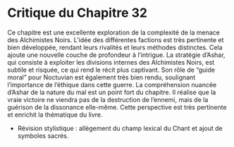 # Critique du Chapitre 32

Ce chapitre est une excellente exploration de la complexité de la menace des Alchimistes Noirs. L’idée des différentes factions est très pertinente et bien développée, rendant leurs rivalités et leurs méthodes distinctes. Cela ajoute une nouvelle couche de profondeur à l’intrigue.
La stratégie d’Ashar, qui consiste à exploiter les divisions internes des Alchimistes Noirs, est subtile et risquée, ce qui rend le récit plus captivant. Son rôle de “guide moral” pour Noctuvian est également très bien rendu, soulignant l’importance de l’éthique dans cette guerre.
La compréhension nuancée d’Ashar de la nature du mal est un point fort du chapitre. Il réalise que la vraie victoire ne viendra pas de la destruction de l’ennemi, mais de la guérison de la dissonance elle-même. Cette perspective est très pertinente et enrichit la thématique du livre.
- Révision stylistique : allègement du champ lexical du Chant et ajout de symboles sacrés.
